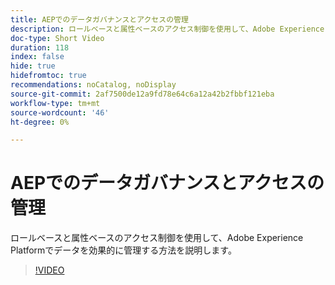 ```yaml
---
title: AEPでのデータガバナンスとアクセスの管理
description: ロールベースと属性ベースのアクセス制御を使用して、Adobe Experience Platformでデータを効果的に管理する方法を説明します。
doc-type: Short Video
duration: 118
index: false
hide: true
hidefromtoc: true
recommendations: noCatalog, noDisplay
source-git-commit: 2af7500de12a9fd78e64c6a12a42b2fbbf121eba
workflow-type: tm+mt
source-wordcount: '46'
ht-degree: 0%

---
```



# AEPでのデータガバナンスとアクセスの管理

ロールベースと属性ベースのアクセス制御を使用して、Adobe Experience Platformでデータを効果的に管理する方法を説明します。

<!-- 62_S601_3442532_118_managing-data-governance-and-access-in-aep -->
>[!VIDEO](https://video.tv.adobe.com/v/3458316/?learn=on&enablevpops=true)
